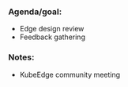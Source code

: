 ### Agenda/goal:

- Edge design review
- Feedback gathering

### Notes:
- KubeEdge community meeting
